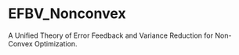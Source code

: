 # EFBV_Nonconvex
A Unified Theory of Error Feedback and Variance Reduction for Non-Convex Optimization.
